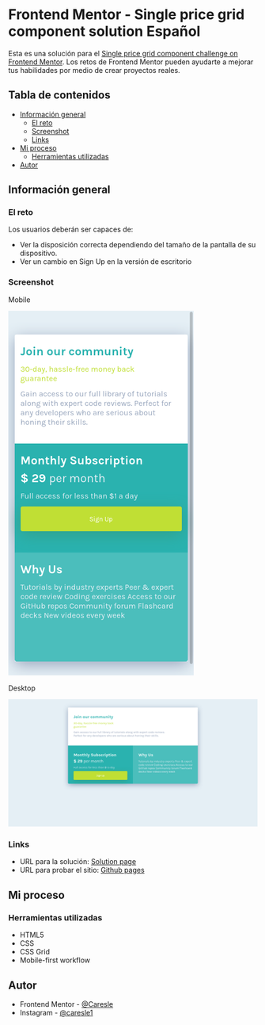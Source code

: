 # Frontend Mentor - Single price grid component solution Español

Esta es una solución para el [Single price grid component challenge on Frontend Mentor](https://www.frontendmentor.io/challenges/single-price-grid-component-5ce41129d0ff452fec5abbbc). Los retos de Frontend Mentor pueden ayudarte a mejorar tus habilidades por medio de crear proyectos reales.

## Tabla de contenidos

- [Información general](#información-general)
  - [El reto](#el-reto)
  - [Screenshot](#screenshot)
  - [Links](#links)
- [Mi proceso](#mi-proceso)
  - [Herramientas utilizadas](#herramientas-utilizadas)
- [Autor](#autor)

## Información general

### El reto

Los usuarios deberán ser capaces de:

- Ver la disposición correcta dependiendo del tamaño de la pantalla de su dispositivo.
- Ver un cambio en Sign Up en la versión de escritorio

### Screenshot

Mobile

![](./readme-src/mobile.png)

Desktop

![](./readme-src/desktop.png)

### Links
- URL para la solución: [Solution page]()
- URL para probar el sitio: [Github pages]()

## Mi proceso

### Herramientas utilizadas

- HTML5
- CSS
- CSS Grid
- Mobile-first workflow

## Autor

- Frontend Mentor - [@Caresle](https://www.frontendmentor.io/profile/Caresle)
- Instagram - [@caresle1](https://instagram.com/caresle1)